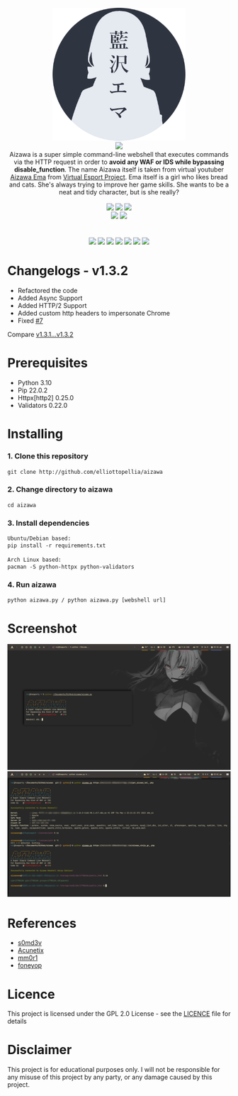 <p align='center'>
<img src='./images/aizawa.png' width='300'/><br/><img src="https://img.shields.io/badge/AIZAWA%20BYPASS%20WEBSHELL-2e3440?style=for-the-badge"/><br/>
Aizawa is a super simple command-line webshell that executes commands via the HTTP request in order to <b>avoid any WAF or IDS while bypassing disable_function</b>. The name Aizawa itself is taken from virtual youtuber <a href="https://www.youtube.com/channel/UCPkKpOHxEDcwmUAnRpIu-Ng">Aizawa Ema</a> from <a href="https://vspo.jp/">Virtual Esport Project</a>. Ema itself is a girl who likes bread and cats. She's always trying to improve her game skills. She wants to be a neat and tidy character, but is she really?<br/><br/><img src="https://img.shields.io/badge/PYTHON-3.10-bf616a?style=flat-square"/> <img src="https://img.shields.io/badge/LICENE-GPL2.0-ebcb8b?style=flat-square"/> <img src="https://img.shields.io/badge/VERSION-1.3.2-a3be8c?style=flat-square"/><br/><a href="https://www.paypal.com/paypalme/elliottophellia"><img src="https://img.shields.io/badge/BUY%20ME%20A%20COFFEE-79B8CA?style=for-the-badge&logo=paypal&logoColor=white"/></a> <a href="https://saweria.co/elliottophellia"><img src="https://img.shields.io/badge/TRAKTIR%20SAYA%20KOPI-FAC76C?style=for-the-badge&logo=BuyMeACoffee&logoColor=black"/></a>
</p>
<h1></h1>
<p align='center'>
<a href="#Changelogs"><img src="https://img.shields.io/badge/CHANGELOGS-2e3440?style=for-the-badge"/></a> <a href="#Prerequisites"><img src="https://img.shields.io/badge/PREREQUISITES-2e3440?style=for-the-badge"/></a> <a href="#Installing"><img src="https://img.shields.io/badge/INSTALLING-2e3440?style=for-the-badge"/></a> <a href="#Screenshot"><img src="https://img.shields.io/badge/SCREENSHOT-2e3440?style=for-the-badge"/></a> <a href="#References"><img src="https://img.shields.io/badge/REFERENCES-2e3440?style=for-the-badge"/></a> <a href="#Licence"><img src="https://img.shields.io/badge/LICENCE-2e3440?style=for-the-badge"/></a> <a href="#Disclaimer"><img src="https://img.shields.io/badge/DISCLAIMER-2e3440?style=for-the-badge"/></a>
</p>
<h1></h1>

# Changelogs - v1.3.2

- Refactored the code
- Added Async Support
- Added HTTP/2 Support
- Added custom http headers to impersonate Chrome
- Fixed [#7](https://github.com/elliottophellia/aizawa/issues/7)

Compare [v1.3.1...v1.3.2](https://github.com/elliottophellia/aizawa/compare/v1.3.1...v1.3.2)

# Prerequisites

- Python 3.10
- Pip 22.0.2 
- Httpx[http2] 0.25.0
- Validators 0.22.0

# Installing

### 1. Clone this repository
```
git clone http://github.com/elliottopellia/aizawa
```
### 2. Change directory to aizawa
```
cd aizawa
```
### 3. Install dependencies
```
Ubuntu/Debian based:
pip install -r requirements.txt

Arch Linux based:
pacman -S python-httpx python-validators
```
### 4. Run aizawa
```
python aizawa.py / python aizawa.py [webshell url]
```

# Screenshot

![1](./images/ss1.png)
![2](./images/ss2.png)

# References

- [s0md3v](https://github.com/s0md3v/nano)
- [Acunetix](https://bit.ly/AcunetiX)
- [mm0r1](https://github.com/mm0r1)
- [foneyop](https://github.com/s0md3v/nano/issues/7#issue-404153297)

# Licence

This project is licensed under the GPL 2.0 License - see the [LICENCE](https://github.com/elliottophellia/aizawa/blob/main/LICENSE) file for details

# Disclaimer

This project is for educational purposes only. I will not be responsible for any misuse of this project by any party, or any damage caused by this project.


